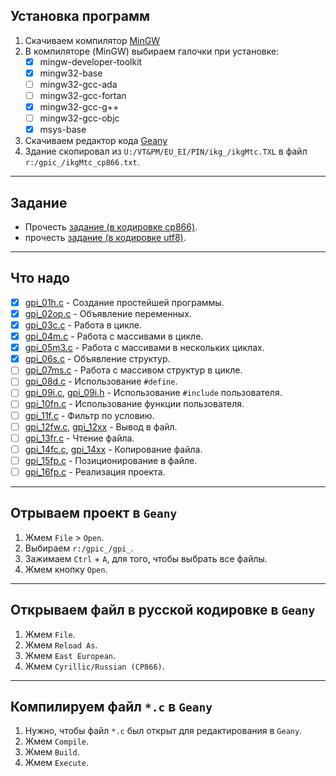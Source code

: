 ## Установка программ

1. Скачиваем компилятор [MinGW](https://sourceforge.net/projects/mingw/)
1. В компиляторе (MinGW) выбираем галочки при установке:
    - [x] mingw-developer-toolkit
    - [x] mingw32-base
    - [ ] mingw32-gcc-ada
    - [ ] mingw32-gcc-fortan
    - [x] mingw32-gcc-g++
    - [ ] mingw32-gcc-objc
    - [x] msys-base
1. Скачиваем редактор кода [Geany](https://geany.org/)
1. Здание скопировал из `U:/VT&PM/EU_EI/PIN/ikg_/ikgMtc.TXL` в файл `r:/gpic_/ikgMtc_cp866.txt`.

---

## Задание

- Прочесть [задание (в кодировке cp866)](ikgMtc_cp866.txt).
- прочесть [задание (в кодировке utf8)](ikgMtc_utf8.txt).

---

## Что надо

- [x] [gpi_01h.c](gpi_/gpi_01h.c) -
    Создание простейшей программы.
- [x] [gpi_02op.c](gpi_/gpi_02op.c) -
    Объявление переменных.
- [x] [gpi_03c.c](gpi_/gpi_03c.c) -
    Работа в цикле.
- [x] [gpi_04m.c](gpi_/gpi_04m.c) -
    Работа с массивами в цикле.
- [x] [gpi_05m3.c](gpi_/gpi_05m3.c) -
    Работа с массивами в нескольких циклах.
- [x] [gpi_06s.c](gpi_/gpi_06s.c) -
    Объявление структур.
- [ ] [gpi_07ms.c](gpi_/gpi_07ms.c) -
    Работа с массивом структур в цикле.
- [ ] [gpi_08d.c](gpi_/gpi_08d.c) -
    Использование `#define`.
- [ ] [gpi_09i.c](gpi_/gpi_09i.c), [gpi_09i.h](gpi_/gpi_09i.h) -
    Использование `#include` пользователя.
- [ ] [gpi_10fn.c](gpi_/gpi_10fn.c) -
    Использование функции пользователя.
- [ ] [gpi_11f.c](gpi_/gpi_11f.c) -
    Фильтр по условию.
- [ ] [gpi_12fw.c](gpi_/gpi_12fw.c), [gpi_12xx](gpi_/gpi_12xx) -
    Вывод в файл.
- [ ] [gpi_13fr.c](gpi_/gpi_13fr.c) -
    Чтение файла.
- [ ] [gpi_14fc.c](gpi_/gpi_14fc.c), [gpi_14xx](gpi_/gpi_14xx) -
    Копирование файла.
- [ ] [gpi_15fp.c](gpi_/gpi_15fp.c) - Позиционирование в файле.
- [ ] [gpi_16fp.c](gpi_/gpi_16fp.c) - Реализация проекта.

---

## Отрываем проект в `Geany`

1. Жмем `File` > `Open`.
1. Выбираем `r:/gpic_/gpi_`.
1. Зажимаем `Ctrl` + `A`, для того, чтобы выбрать все файлы.
1. Жмем кнопку `Open`.

---

## Открываем файл в русской кодировке в `Geany`

1. Жмем `File`.
1. Жмем `Reload As`.
1. Жмем `East European`.
1. Жмем `Cyrillic/Russian (CP866)`.

---

## Компилируем файл `*.c` в `Geany`

1. Нужно, чтобы файл `*.c` был открыт для редактирования в `Geany`.
1. Жмем `Compile`.
1. Жмем `Build`.
1. Жмем `Execute`.
